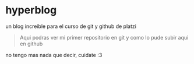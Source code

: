# hyperblog
un blog increible para el curso de git y github de platzi
>Aqui podras ver mi primer repositorio en git y 
como lo pude subir aqui en github


no tengo mas nada que decir, cuidate :3

